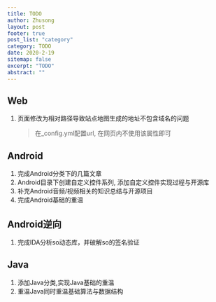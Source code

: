 ```yaml
---
title: TODO
author: Zhusong
layout: post
footer: true
post_list: "category"
category: TODO
date: 2020-2-19
sitemap: false
excerpt: "TODO"
abstract: ""
---
```


## Web
1. 页面修改为相对路径导致站点地图生成的地址不包含域名的问题  
	
	> 在_config.yml配置url, 在网页内不使用该属性即可

## Android
1. 完成Android分类下的几篇文章
2. Android目录下创建自定义控件系列, 添加自定义控件实现过程与开源库
3. 补充Android音频/视频相关的知识总结与开源项目
4. 完成Android基础的重温

## Android逆向
1. 完成IDA分析so动态库，并破解so的签名验证

## Java
1. 添加Java分类,实现Java基础的重温
2. 重温Java同时重温基础算法与数据结构
